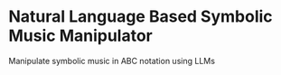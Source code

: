# Natural Language Based Symbolic Music Manipulator

Manipulate symbolic music in ABC notation using LLMs